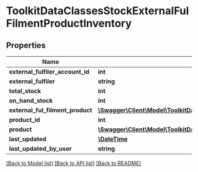 # ToolkitDataClassesStockExternalFulFilmentProductInventory

## Properties
Name | Type | Description | Notes
------------ | ------------- | ------------- | -------------
**external_fulfiler_account_id** | **int** |  | [optional] 
**external_fulfiler** | **string** |  | [optional] 
**total_stock** | **int** |  | [optional] 
**on_hand_stock** | **int** |  | [optional] 
**external_ful_filment_product** | [**\Swagger\Client\Model\ToolkitDataClassesStockExternalFulFilmentProduct**](ToolkitDataClassesStockExternalFulFilmentProduct.md) |  | [optional] 
**product_id** | **int** |  | [optional] 
**product** | [**\Swagger\Client\Model\ToolkitDataClassesStockProduct**](ToolkitDataClassesStockProduct.md) |  | [optional] 
**last_updated** | [**\DateTime**](\DateTime.md) |  | [optional] 
**last_updated_by_user** | **string** |  | [optional] 

[[Back to Model list]](../README.md#documentation-for-models) [[Back to API list]](../README.md#documentation-for-api-endpoints) [[Back to README]](../README.md)


